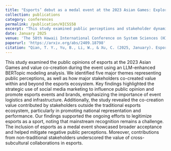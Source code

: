```yaml
---
title: "Esports’ debut as a medal event at the 2023 Asian Games: Exploring public perceptions with BERTopic and GPT-4 topic fine-tuning"
collection: publications
category: conferences
permalink: /publication/HICSS58
excerpt: "This study examined public perceptions and stakeholder dynamics of esports at the 2023 Asian Games through LLM-enhanced topic modeling. The findings revealed that while esports' inclusion as a medal event helped legitimize competitive gaming, strategic social media marketing and cross-subcultural collaborations were crucial for building mainstream acceptance. This study provides valuable insights into how major sporting events can effectively integrate esports while managing public perception and stakeholder engagement."
date: January 2025
venue: 'The 58th Hawaii International Conference on System Sciences (HICSS), Big Island, HI'
paperurl: 'https://arxiv.org/abs/2409.18798'
citation: "Qian, T. Y., Yu, B., Li, W., & Xu, C. (2025, January). Esports’ debut as a medal event at the 2023 Asian Games: Exploring public perceptions with BERTopic and GPT-4 topic fine-tuning. Accepted (free communication) at the 58th Hawaii International Conference on System Sciences (HICSS), Big Island, HI."
---
```


This study examined the public opinions of esports at the 2023 Asian Games and value co-creation during the event using an LLM-enhanced BERTopic modeling analysis. We identified five major themes representing public perceptions, as well as how major stakeholders co-created value within and beyond the esports ecosystem. Key findings highlighted the strategic use of social media marketing to influence public opinion and promote esports events and brands, emphasizing the importance of event logistics and infrastructure. Additionally, the study revealed the co-creation value contributed by stakeholders outside the traditional esports ecosystem, particularly in promoting national representation and performance. Our findings supported the ongoing efforts to legitimize esports as a sport, noting that mainstream recognition remains a challenge. The inclusion of esports as a medal event showcased broader acceptance and helped mitigate negative public perceptions. Moreover, contributions from non-traditional stakeholders underscored the value of cross-subcultural collaborations in esports.
